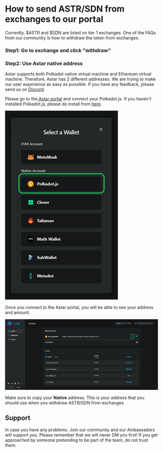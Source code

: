 # How to send ASTR/SDN from exchanges to our portal

Currently, $ASTR and $SDN are listed on tier 1 exchanges. One of the FAQs from our community is how to withdraw the token from exchanges.

### Step1: Go to exchange and click "withdraw"

### Step2: Use Astar native address

Astar supports both Polkadot native virtual machine and Ethereum virtual machine. Therefore, Astar has 2 different addresses. We are trying to make our user experience as easy as possible. If you have any feedback, please send us on [Discord](https://discord.gg/uNUN9Vxak2).&#x20;

Please go to the[ Astar portal](https://portal.astar.network/#/balance/wallet) and connect your Polkadot.js. If you haven't installed Polkadot.js, please do install from [here](https://polkadot.js.org/extension/).

![Select Native Wallet](<../.gitbook/assets/image (121).png>)

Once you connect to the Astar portal, you will be able to see your address and amount.

![Copy Native Address](<../.gitbook/assets/image (131) (1).png>)

Make sure to copy your **Native** address. This is your address that you should use when you withdraw ASTR/SDN from exchanges.

## Support

In case you have any problems. Join our community and our Ambassadors will support you. Please remember that we will never DM you first! If you get approached by someone pretending to be part of the team, do not trust them.


